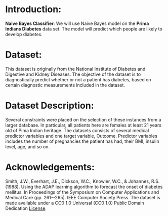 # Introduction:
**Naive Bayes Classifier**: We will use Naive Bayes model on the **Prima Indians Diabetes** data set. The model will predict which people are likely to develop diabetes.

# Dataset:
This dataset is originally from the National Institute of Diabetes and Digestive and Kidney Diseases. The objective of the dataset is to diagnostically predict whether or not a patient has diabetes, based on certain diagnostic measurements included in the dataset. 

# Dataset Description: 
Several constraints were placed on the selection of these instances from a larger database. In particular, all patients here are females at least 21 years old of Pima Indian heritage. The datasets consists of several medical predictor variables and one target variable, Outcome. Predictor variables includes the number of pregnancies the patient has had, their BMI, insulin level, age, and so on.

# Acknowledgements:
Smith, J.W., Everhart, J.E., Dickson, W.C., Knowler, W.C., & Johannes, R.S. (1988). Using the ADAP learning algorithm to forecast the onset of diabetes mellitus. In Proceedings of the Symposium on Computer Applications and Medical Care (pp. 261--265). IEEE Computer Society Press.
The dataset is made available under a CC0 1.0 Universal (CC0 1.0) Public Domain Dedication [License](https://creativecommons.org/publicdomain/zero/1.0/).
